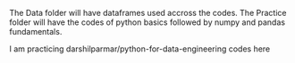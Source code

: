 The Data folder will have dataframes used accross the codes.
The Practice folder will have the codes of python basics followed by numpy and pandas fundamentals.

I am practicing darshilparmar/python-for-data-engineering codes here
